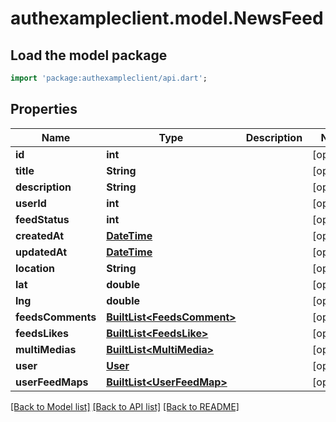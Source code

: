# authexampleclient.model.NewsFeed

## Load the model package
```dart
import 'package:authexampleclient/api.dart';
```

## Properties
Name | Type | Description | Notes
------------ | ------------- | ------------- | -------------
**id** | **int** |  | [optional] 
**title** | **String** |  | [optional] 
**description** | **String** |  | [optional] 
**userId** | **int** |  | [optional] 
**feedStatus** | **int** |  | [optional] 
**createdAt** | [**DateTime**](DateTime.md) |  | [optional] 
**updatedAt** | [**DateTime**](DateTime.md) |  | [optional] 
**location** | **String** |  | [optional] 
**lat** | **double** |  | [optional] 
**lng** | **double** |  | [optional] 
**feedsComments** | [**BuiltList&lt;FeedsComment&gt;**](FeedsComment.md) |  | [optional] 
**feedsLikes** | [**BuiltList&lt;FeedsLike&gt;**](FeedsLike.md) |  | [optional] 
**multiMedias** | [**BuiltList&lt;MultiMedia&gt;**](MultiMedia.md) |  | [optional] 
**user** | [**User**](User.md) |  | [optional] 
**userFeedMaps** | [**BuiltList&lt;UserFeedMap&gt;**](UserFeedMap.md) |  | [optional] 

[[Back to Model list]](../README.md#documentation-for-models) [[Back to API list]](../README.md#documentation-for-api-endpoints) [[Back to README]](../README.md)


